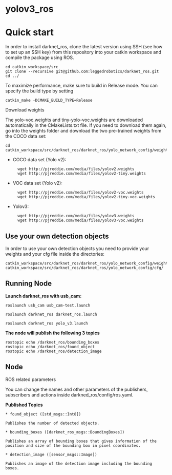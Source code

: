 # yolov3_ros

# Quick start

In order to install darknet_ros, clone the latest version using SSH (see how to set up an SSH key) from this repository into your catkin workspace and compile the package using ROS.

    cd catkin_workspace/src
    git clone --recursive git@github.com:leggedrobotics/darknet_ros.git
    cd ../
    
To maximize performance, make sure to build in Release mode. You can specify the build type by setting

    catkin_make -DCMAKE_BUILD_TYPE=Release
    
Download weights

The yolo-voc.weights and tiny-yolo-voc.weights are downloaded automatically in the CMakeLists.txt file. If you need to download them again, go into the weights folder and download the two pre-trained weights from the COCO data set:

    cd catkin_workspace/src/darknet_ros/darknet_ros/yolo_network_config/weights/

* COCO data set (Yolo v2):

        wget http://pjreddie.com/media/files/yolov2.weights
        wget http://pjreddie.com/media/files/yolov2-tiny.weights

* VOC data set (Yolo v2):
        
        wget http://pjreddie.com/media/files/yolov2-voc.weights
        wget http://pjreddie.com/media/files/yolov2-tiny-voc.weights

* Yolov3:
        
        wget http://pjreddie.com/media/files/yolov3.weights
        wget http://pjreddie.com/media/files/yolov3-voc.weights

## Use your own detection objects

In order to use your own detection objects you need to provide your weights and your cfg file inside the directories:

    catkin_workspace/src/darknet_ros/darknet_ros/yolo_network_config/weights/
    catkin_workspace/src/darknet_ros/darknet_ros/yolo_network_config/cfg/

## Running Node

__Launch darknet_ros with usb_cam:__

    roslaunch usb_cam usb_cam-test.launch

    roslaunch darknet_ros darknet_ros.launch

    roslaunch darknet_ros yolo_v3.launch 

__The node will publish the following 3 topics__
    
    rostopic echo /darknet_ros/bounding_boxes
    rostopic echo /darknet_ros/found_object
    rostopic echo /darknet_ros/detection_image


## Node

ROS related parameters

You can change the names and other parameters of the publishers, subscribers and actions inside darkned_ros/config/ros.yaml.

__Published Topics__

    * found_object ([std_msgs::Int8])

    Publishes the number of detected objects.

    * bounding_boxes ([darknet_ros_msgs::BoundingBoxes])

    Publishes an array of bounding boxes that gives information of the position and size of the bounding box in pixel coordinates.

    * detection_image ([sensor_msgs::Image])

    Publishes an image of the detection image including the bounding boxes.


